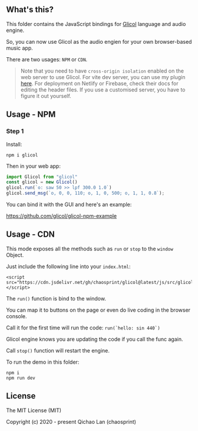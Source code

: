 ## What's this?

This folder contains the JavaScript bindings for [Glicol](https://glicol.org) language and audio engine.

So, you can now use Glicol as the audio engien for your own browser-based music app.

There are two usages: `NPM` or `CDN`.

> Note that you need to have `cross-origin isolation` enabled on the web server to use Glicol. For vite dev server, you can use my plugin [here](https://github.com/chaosprint/vite-plugin-cross-origin-isolation). For deployment on Netlify or Firebase, check their docs for editing the header files. If you use a customised server, you have to figure it out yourself.

## Usage - NPM

### Step 1

Install:
```
npm i glicol
```

Then in your web app:
```js
import Glicol from "glicol"
const glicol = new Glicol()
glicol.run(`o: saw 50 >> lpf 300.0 1.0`)
glicol.send_msg(`o, 0, 0, 110; o, 1, 0, 500; o, 1, 1, 0.8`);
```

You can bind it with the GUI and here's an example:

https://github.com/glicol/glicol-npm-example

## Usage - CDN

This mode exposes all the methods such as `run` or `stop` to the `window` Object.

Just include the following line into your `index.html`:

```
<script src="https://cdn.jsdelivr.net/gh/chaosprint/glicol@latest/js/src/glicol.js"></script>
```

The `run()` function is bind to the window.

You can map it to buttons on the page or even do live coding in the browser console.

Call it for the first time will run the code:
```run(`hello: sin 440`)```

Glicol engine knows you are updating the code if you call the func again.

Call `stop()` function will restart the engine.

To run the demo in this folder:
```
npm i
npm run dev
```

## License

The MIT License (MIT)

Copyright (c) 2020 - present Qichao Lan (chaosprint)